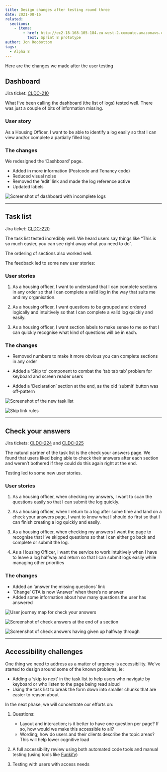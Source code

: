 ```yaml
---
title: Design changes after testing round three
date: 2021-08-16
related:
  sections:
    - items:
        - href: http://ec2-18-168-105-184.eu-west-2.compute.amazonaws.com/sprint8/
          text: Sprint 8 prototype
author: Jon Roobottom
tags:
  - Alpha 8
---
```


Here are the changes we made after the user testing

## Dashboard

Jira ticket: [CLDC-210](https://digital.dclg.gov.uk/jira/browse/CLDC-210)

What I’ve been calling the dashboard (the list of logs) tested well. There was just a couple of bits of information missing.

### User story

As a Housing Officer, I want to be able to identify a log easily so that I can view and/or complete a partially filled log

### The changes

We redesigned the ‘Dashboard’ page.

* Added in more information (Postcode and Tenancy code)
* Reduced visual noise
* Removed the ‘edit’ link and made the log reference active
* Updated labels

![Screenshot of dashboard with incomplete logs](dashboard-with-incomplete-logs.png)

***

## Task list

Jira ticket: [CLDC-220](https://digital.dclg.gov.uk/jira/browse/CLDC-220)

The task list tested incredibly well. We heard users say things like “This is so much easier, you can see right away what you need to do”.

The ordering of sections also worked well.

The feedback led to some new user stories:

### User stories

1. As a housing officer, I want to understand that I can complete sections in any order so that I can complete a valid log in the way that suits me and my organisation.

2. As a housing officer, I want questions to be grouped and ordered logically and intuitively so that I can complete a valid log quickly and easily.

3. As a housing officer, I want section labels to make sense to me so that I can quickly recognise what kind of questions will be in each.

### The changes

* Removed numbers to make it more obvious you can complete sections in any order

* Added a ‘Skip to’ component to combat the ‘tab tab tab’ problem for keyboard and screen reader users

* Added a ‘Declaration’ section at the end, as the old ‘submit’ button was off-pattern

![Screenshot of the new task list](task-list-new.png)

![Skip link rules](task-list-rules-for-skip-link.png)

***

## Check your answers

Jira tickets: [CLDC-224](https://digital.dclg.gov.uk/jira/browse/CLDC-224) and [CLDC-225](https://digital.dclg.gov.uk/jira/browse/CLDC-225)

The natural partner of the task list is the check your answers page. We found that users liked being able to check their answers after each section and weren’t bothered if they could do this again right at the end.

Testing led to some new user stories.

### User stories

1. As a housing officer, when checking my answers, I want to scan the questions easily so that I can submit the log quickly.

2. As a housing officer, when I return to a log after some time and land on a check your answers page, I want to know what I should do first so that I can finish creating a log quickly and easily.

3. As a housing officer, when checking my answers I want the page to recognise that I’ve skipped questions so that I can either go back and complete or submit the log.

4. As a Housing Officer, I want the service to work intuitively when I have to leave a log halfway and return so that I can submit logs easily while managing other priorities

### The changes

* Added an ‘answer the missing questions’ link
* ‘Change’ CTA is now ‘Answer’ when there’s no answer
* Added some information about how many questions the user has answered

![User journey map for check your answers](map-for-check-answers.png)

![Screenshot of check answers at the end of a section](check-answers-at-the-end-of-a-section.png)

![Screenshot of check answers having given up halfway through](check-answers-given-up-halfway-through.png)

***

## Accessibility challenges

One thing we need to address as a matter of urgency is accessibility. We’ve started to design around some of the known problems, ie:

* Adding a ‘skip to next’ in the task list to help users who navigate by keyboard or who listen to the page being read aloud
* Using the task list to break the form down into smaller chunks that are easier to reason about

In the next phase, we will concentrate our efforts on:

1. Questions:
   * Layout and interaction; is it better to have one question per page? If so, how would we make this accessible to all?
   * Wording; how do users and their clients describe the topic areas? This will help lower cognitive load

2. A full accessibility review using both automated code tools and manual testing (using tools like [Funkify](https://www.funkify.org/))

3. Testing with users with access needs

